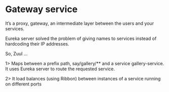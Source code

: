 # Gateway service
It’s a proxy, gateway, an intermediate layer between the users and your services.

Eureka server solved the problem of giving names to services instead of hardcoding their IP addresses.

So, Zuul …

  1> Maps between a prefix path, say/gallery/** and a service gallery-service. It uses Eureka server to route the requested service.
  
  2> It load balances (using Ribbon) between instances of a service running on different ports
